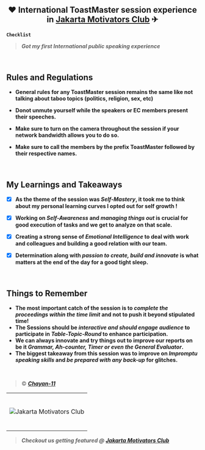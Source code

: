 
## <p align="center"> ❤ International ToastMaster session experience in [Jakarta Motivators Club](https://www.instagram.com/jakartamotivators/) ✈ </p>

**`Checklist`**

> ***Got my first International public speaking experience***

</br>

## Rules and Regulations


* **General rules for any ToastMaster session remains the same like not talking about taboo topics (politics, religion, sex, etc)**

* **Donot unmute yourself while the speakers or EC members present their speeches.** 

* **Make sure to turn on the camera throughout the session if your network bandwidth allows you to do so.**

* **Make sure to call the members by the prefix **ToastMaster** followed by their respective names.**

</br>

## My Learnings and Takeaways 

- [X] **As the theme of the session was *Self-Mastery*, it took me to think about my personal learning curves I opted out for self growth !**

- [X] **Working on *Self-Awareness* and *managing things out* is crucial for good execution of tasks and we get to analyze on that scale.** 

- [X] **Creating a strong sense of *Emotional Intelligence* to deal with work and colleagues and building a good relation with our team.**

- [X] **Determination along with *passion to create, build and innovate* is what matters at the end of the day for a good tight sleep.**

</br>

## Things to Remember 

* **The most important catch of the session is to *complete the proceedings within the time limit* and not to push it beyond stipulated time!**
* **The Sessions should be *interactive and should engage audience* to participate in *Table-Topic-Round* to enhance participation.**
* **We can always innovate and try things out to improve our reports on be it *Grammar, Ah-counter, Timer or even the General Evaluator*.**
* **The biggest takeaway from this session was to improve on *Impromptu speaking skills* and *be prepared with any back-up* for glitches.**

</br>

> © ***[Chayan-11](https://github.com/Chayan-11)***
<table>
	<tr>
		 <td>

</br>
  
![Jakarta Motivators Club](https://user-images.githubusercontent.com/76246106/131919318-211e73dc-8019-4321-85cc-d4051cbb5262.png)

  </br>
</table>

> ***Checkout us getting featured @ [Jakarta Motivators Club](https://www.instagram.com/p/CTo2bXZPFI8/?utm_source=ig_web_copy_link)***

# 

